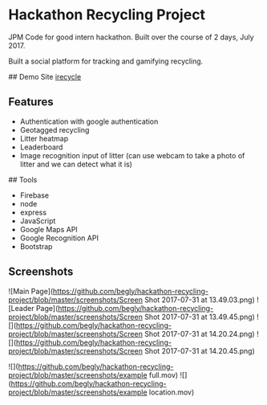 # Hackathon Recycling Project
JPM Code for good intern hackathon. Built over the course of 2 days, July 2017.

Built a social platform for tracking and gamifying recycling.

## Demo Site
[irecycle](http://irecycle.app.arrx.uk)

## Features
- Authentication with google authentication
- Geotagged recycling
- Litter heatmap
- Leaderboard
- Image recognition input of litter (can use webcam to take a photo of litter and we can detect what it is)

## Tools
- Firebase
- node
- express
- JavaScript
- Google Maps API
- Google Recognition API
- Bootstrap

## Screenshots
![Main Page](https://github.com/begly/hackathon-recycling-project/blob/master/screenshots/Screen Shot 2017-07-31 at 13.49.03.png)
![Leader Page](https://github.com/begly/hackathon-recycling-project/blob/master/screenshots/Screen Shot 2017-07-31 at 13.49.45.png)
![](https://github.com/begly/hackathon-recycling-project/blob/master/screenshots/Screen Shot 2017-07-31 at 14.20.24.png)
![](https://github.com/begly/hackathon-recycling-project/blob/master/screenshots/Screen Shot 2017-07-31 at 14.20.45.png)

![](https://github.com/begly/hackathon-recycling-project/blob/master/screenshots/example full.mov)
![](https://github.com/begly/hackathon-recycling-project/blob/master/screenshots/example location.mov)
